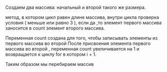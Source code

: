Создаем  два массива: начальный и второй такого же размера. 

метод, в котором цикл равен длине массива, внутри цикла проверка условия ( меньше или равно 3 ),
если да ,то элемент первого массива заносится в count элемент второго массива. 

Переменная count создана для того, чтобы записывать элементы из первого массива во второй
После присвоения элемента первого массива во второй , переменная count  увеличивается  на 1 и возвращается к циклу for в котором i + 1.

Таким образом мы перебираем массив



